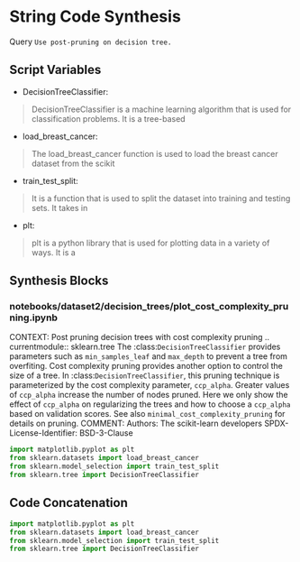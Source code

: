# String Code Synthesis
Query `Use post-pruning on decision tree.`
## Script Variables
- DecisionTreeClassifier:<br>
>DecisionTreeClassifier is a machine learning algorithm that is used for classification problems. It is a tree-based
- load_breast_cancer:<br>
>The load_breast_cancer function is used to load the breast cancer dataset from the scikit
- train_test_split:<br>
>It is a function that is used to split the dataset into training and testing sets. It takes in
- plt:<br>
>plt is a python library that is used for plotting data in a variety of ways. It is a
## Synthesis Blocks
### notebooks/dataset2/decision_trees/plot_cost_complexity_pruning.ipynb
CONTEXT:   Post pruning decision trees with cost complexity pruning  .. currentmodule:: sklearn.tree  The :class:`DecisionTreeClassifier` provides
parameters such as ``min_samples_leaf`` and ``max_depth`` to prevent a tree from overfiting. Cost complexity pruning provides another option to
control the size of a tree. In :class:`DecisionTreeClassifier`, this pruning technique is parameterized by the cost complexity parameter,
``ccp_alpha``. Greater values of ``ccp_alpha`` increase the number of nodes pruned. Here we only show the effect of ``ccp_alpha`` on regularizing the
trees and how to choose a ``ccp_alpha`` based on validation scores.  See also `minimal_cost_complexity_pruning` for details on pruning.  COMMENT:
Authors: The scikit-learn developers SPDX-License-Identifier: BSD-3-Clause
```python
import matplotlib.pyplot as plt
from sklearn.datasets import load_breast_cancer
from sklearn.model_selection import train_test_split
from sklearn.tree import DecisionTreeClassifier
```

## Code Concatenation
```python
import matplotlib.pyplot as plt
from sklearn.datasets import load_breast_cancer
from sklearn.model_selection import train_test_split
from sklearn.tree import DecisionTreeClassifier
```
